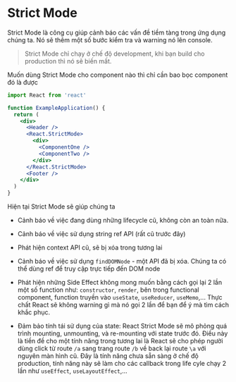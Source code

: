 # Strict Mode

Strict Mode là công cụ giúp cảnh báo các vấn đề tiềm tàng trong ứng dụng chúng ta. Nó sẽ thêm một số bước kiểm tra và warning nó lên console.

> Strict Mode chỉ chạy ở chế độ development, khi bạn build cho production thì nó sẽ biến mất.

Muốn dùng Strict Mode cho component nào thì chỉ cần bao bọc component đó là được

```jsx
import React from 'react'

function ExampleApplication() {
  return (
    <div>
      <Header />
      <React.StrictMode>
        <div>
          <ComponentOne />
          <ComponentTwo />
        </div>
      </React.StrictMode>
      <Footer />
    </div>
  )
}
```

Hiện tại Strict Mode sẽ giúp chúng ta

- Cảnh báo về việc đang dùng những lifecycle cũ, không còn an toàn nữa.

- Cảnh báo về việc sử dụng string ref API (rất cũ trước đây)

- Phát hiện context API cũ, sẽ bị xóa trong tương lai

- Cảnh báo về việc sử dụng `findDOMNode` - một API đã bị xóa. Chúng ta có thể dùng ref để truy cập trực tiếp đến DOM node

- Phát hiện những Side Effect không mong muốn bằng cách gọi lại 2 lần một số function như: `constructor`, `render`, bên trong functional component, function truyền vào `useState`, `useReducer`, `useMemo`,... Thực chất React sẽ không warning gì mà nó gọi 2 lần để bạn để ý mà tìm cách khắc phục.

- Đảm bảo tính tái sử dụng của state: React Strict Mode sẽ mô phỏng quá trình mounting, unmounting, và re-mounting với state trước đó. Điều này là tiền đề cho một tính năng trong tương lai là React sẽ cho phép người dùng click từ route `/a` sang trang route `/b` về back lại route `\a` với nguyên màn hình cũ. Đây là tính năng chưa sẵn sàng ở chế độ production, tính năng này sẽ làm cho các callback trong life cyle chạy 2 lần như `useEffect`, `useLayoutEffect`,...
